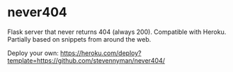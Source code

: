 # never404
Flask server that never returns 404 (always 200). Compatible with Heroku. Partially based on snippets from around the web.

Deploy your own: https://heroku.com/deploy?template=https://github.com/stevennyman/never404/
